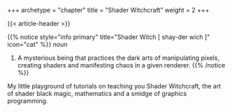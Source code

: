 +++
archetype = "chapter"
title = "Shader Witchcraft"
weight = 2
+++

{{< article-header >}}

{{% notice style="info primary" title="Shader Witch [ shay-der wich ]" icon="cat" %}}
_noun_
1. A mysterious being that practices the dark arts of manipulating pixels, creating shaders and manifesting chaos in a given renderer.
{{% /notice %}}

My little playground of tutorials on teaching you Shader Witchcraft, the art of shader black magic, mathematics and a smidge of graphics programming.

